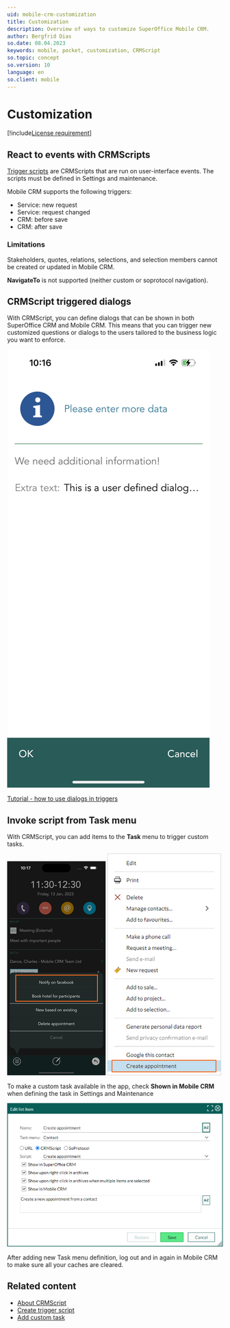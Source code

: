 ```yaml
---
uid: mobile-crm-customization
title: Customization
description: Overview of ways to customize SuperOffice Mobile CRM.
author: Bergfrid Dias
so.date: 08.04.2023
keywords: mobile, pocket, customization, CRMScript
so.topic: concept
so.version: 10
language: en
so.client: mobile
---
```


# Customization

[!include[License requirement](../../../../common/includes/req-dev-tools.md)]

## React to events with CRMScripts

[Trigger scripts][1] are CRMScripts that are run on user-interface events. The scripts must be defined in Settings and maintenance.

Mobile CRM supports the following triggers:

* Service: new request
* Service: request changed
* CRM: before save
* CRM: after save

### Limitations

Stakeholders, quotes, relations, selections, and selection members cannot be created or updated in Mobile CRM.

**NavigateTo** is not supported (neither custom or soprotocol navigation).

## CRMScript triggered dialogs

With CRMScript, you can define dialogs that can be shown in both SuperOffice CRM and Mobile CRM. This means that you can trigger new customized questions or dialogs to the users tailored to the business logic you want to enforce.

![Mobile CRM custom dialog -app-screen][img1]

[Tutorial - how to use dialogs in triggers][4]

## Invoke script from Task menu

With CRMScript, you can add items to the **Task** menu to trigger custom tasks.

![Mobile CRM custom task -app-screen][img2]
![Run a custom task on Contact to Create appointment -app-screen][img6]

To make a custom task available in the app, check **Shown in Mobile CRM** when defining the task in Settings and Maintenance

![Setup of a custom task that runs a CRMScript -screenshot][img5]

After adding new Task menu definition, log out and in again in Mobile CRM to make sure all your caches are cleared.

## Related content

* [About CRMScript][3]
* [Create trigger script][2]
* [Add custom task][1]

<!-- Referenced links -->
[1]: ../../automation/trigger/reference/index.md
[2]: ../../automation/trigger/create-trigger-script.md
[3]: ../../automation/crmscript/overview/index.md
[4]: ../../automation/crmscript/tutorials/using-dialogs-in-triggers.md

<!-- Referenced images -->
[img1]: media/custom-dialog.png
[img2]: ../../../../release-notes/10.2/mobile/media/mobile-crm-custom-task-appointment-230x500.png
[img5]: ../../../../release-notes/10.2/admin/media/admin-lists-task-menu-dialog.png
[img6]: ../../../../release-notes/10.2/core-crm/media/custom-task-contact-create-appointment.png
